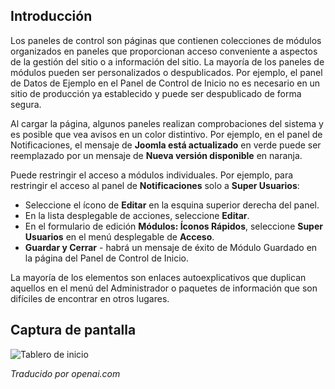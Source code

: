 <!-- Filename: J4.x:Home_Dashboard / Display title: Tablero Principal -->

## Introducción

Los paneles de control son páginas que contienen colecciones de módulos organizados en paneles que proporcionan acceso conveniente a aspectos de la gestión del sitio o a información del sitio. La mayoría de los paneles de módulos pueden ser personalizados o despublicados. Por ejemplo, el panel de Datos de Ejemplo en el Panel de Control de Inicio no es necesario en un sitio de producción ya establecido y puede ser despublicado de forma segura.

Al cargar la página, algunos paneles realizan comprobaciones del sistema y es posible que vea avisos en un color distintivo. Por ejemplo, en el panel de Notificaciones, el mensaje de **Joomla está actualizado** en verde puede ser reemplazado por un mensaje de **Nueva versión disponible** en naranja.

Puede restringir el acceso a módulos individuales. Por ejemplo, para restringir el acceso al panel de **Notificaciones** solo a **Super Usuarios**:

- Seleccione el ícono de **Editar** en la esquina superior derecha del panel.
- En la lista desplegable de acciones, seleccione **Editar**.
- En el formulario de edición **Módulos: Íconos Rápidos**, seleccione **Super Usuarios** en el menú desplegable de **Acceso**.
- **Guardar y Cerrar** - habrá un mensaje de éxito de Módulo Guardado en la página del Panel de Control de Inicio.

La mayoría de los elementos son enlaces autoexplicativos que duplican aquellos en el menú del Administrador o paquetes de información que son difíciles de encontrar en otros lugares.

## Captura de pantalla

![Tablero de inicio](../../../en/images/dashboards/home-dashboard.png)

*Traducido por openai.com*

